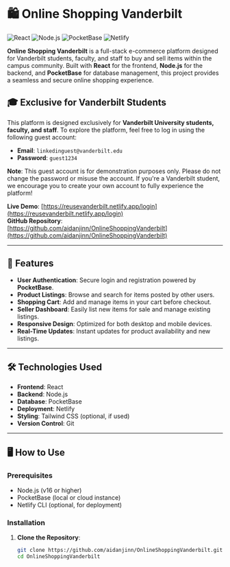 # 🛍️ Online Shopping Vanderbilt

![React](https://img.shields.io/badge/React-18.2.0-%2361DAFB?logo=react)
![Node.js](https://img.shields.io/badge/Node.js-16.14.0-%23339933?logo=node.js)
![PocketBase](https://img.shields.io/badge/PocketBase-0.8.0-%23007ACC?logo=pocketbase)
![Netlify](https://img.shields.io/badge/Deployed%20on-Netlify-%2300C7B7?logo=netlify)

**Online Shopping Vanderbilt** is a full-stack e-commerce platform designed for Vanderbilt students, faculty, and staff to buy and sell items within the campus community. Built with **React** for the frontend, **Node.js** for the backend, and **PocketBase** for database management, this project provides a seamless and secure online shopping experience.

## 🎓 **Exclusive for Vanderbilt Students**

This platform is designed exclusively for **Vanderbilt University students, faculty, and staff**. To explore the platform, feel free to log in using the following guest account:

- **Email**: `linkedinguest@vanderbilt.edu`  
- **Password**: `guest1234`

**Note**: This guest account is for demonstration purposes only. Please do not change the password or misuse the account. If you're a Vanderbilt student, we encourage you to create your own account to fully experience the platform!

**Live Demo**: [https://reusevanderbilt.netlify.app/login](https://reusevanderbilt.netlify.app/login)  
**GitHub Repository**: [https://github.com/aidanjinn/OnlineShoppingVanderbilt](https://github.com/aidanjinn/OnlineShoppingVanderbilt)

---

## 🚀 **Features**

- **User Authentication**: Secure login and registration powered by **PocketBase**.
- **Product Listings**: Browse and search for items posted by other users.
- **Shopping Cart**: Add and manage items in your cart before checkout.
- **Seller Dashboard**: Easily list new items for sale and manage existing listings.
- **Responsive Design**: Optimized for both desktop and mobile devices.
- **Real-Time Updates**: Instant updates for product availability and new listings.

---

## 🛠️ **Technologies Used**

- **Frontend**: React
- **Backend**: Node.js
- **Database**: PocketBase
- **Deployment**: Netlify
- **Styling**: Tailwind CSS (optional, if used)
- **Version Control**: Git

---

## 🖥️ **How to Use**

### Prerequisites
- Node.js (v16 or higher)
- PocketBase (local or cloud instance)
- Netlify CLI (optional, for deployment)

### Installation

1. **Clone the Repository**:
   ```bash
   git clone https://github.com/aidanjinn/OnlineShoppingVanderbilt.git
   cd OnlineShoppingVanderbilt
